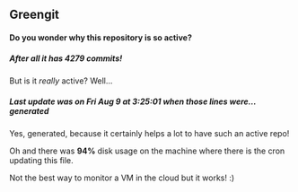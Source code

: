 ## Greengit

#### Do you wonder why this repository is so active?

##### After all it has 4279 commits!

But is it *really* active? Well...

##### Last update was on Fri Aug 9 at 3:25:01 when those lines were... generated

Yes, generated, because it certainly helps a lot to have such an active repo!

Oh and there was **94%** disk usage on the machine
where there is the cron updating this file.

Not the best way to monitor a VM in the cloud but it works! :)
